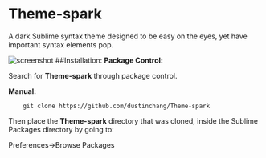 # Theme-spark
A dark Sublime syntax theme designed to be easy on the eyes, yet have important syntax elements pop.

![screenshot](https://raw.githubusercontent.com/dustinchang/Theme-spark/master/screenshot2.png)
##Installation:
**Package Control:**

Search for **Theme-spark** through package control.

**Manual:**
```
	git clone https://github.com/dustinchang/Theme-spark
```
Then place the **Theme-spark** directory that was cloned, inside the Sublime Packages directory by going to:

Preferences->Browse Packages
